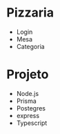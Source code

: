 # Pizzaria


- Login
- Mesa
- Categoria


# Projeto

- Node.js
- Prisma
- Postegres
- express
- Typescript

